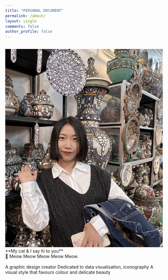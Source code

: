 ```yaml
---
title: "PERSONAL DOCUMENT"
permalink: /about/
layout: single
comments: false
author_profile: false
---
```

<br>
<img src="/Profile.JPG/" width="1224px" class="center">
<br>
**My cat & I say hi to you**
<br>
🐾 Meow Meow Meow Meow Meow.
<br>
<br>
A graphic design creator
Dedicated to data visualisation, iconography
A visual style that favours colour and delicate beauty


